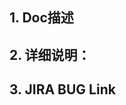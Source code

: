 <!--请按要求填写Merge Request模板，详细说明新增内容, 支持Markdown语法和格式-->
## 1. Doc描述
<!--请在此注释之后添加当前Merge Request新增或修改Doc的简要描述-->

## 2. 详细说明：
<!--请在此注释之后描述当前Merge Request新增或修改文档内容的详细说明，例如增加或修改了什么功能、命令、参数、文档格式修改等-->

## 3. JIRA BUG Link
<!--请提供JIRA BUG链接，如没有可不填-->


